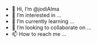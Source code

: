 - 👋 Hi, I’m @jodiAlma
- 👀 I’m interested in ...
- 🌱 I’m currently learning ...
- 💞️ I’m looking to collaborate on ...
- 📫 How to reach me ...

<!---
jodiAlma/jodiAlma is a ✨ special ✨ repository because its `README.md` (this file) appears on your GitHub profile.
You can click the Preview link to take a look at your changes.
--->
